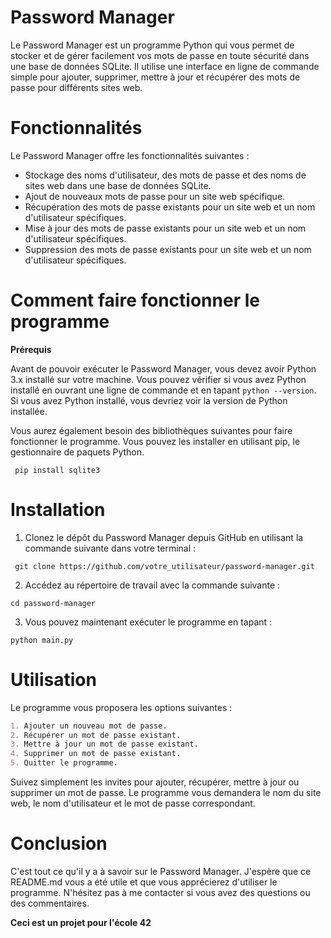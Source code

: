 # Password Manager

Le Password Manager est un programme Python qui vous permet de stocker et de gérer facilement vos mots de passe en toute sécurité dans une base de données SQLite. Il utilise une interface en ligne de commande simple pour ajouter, supprimer, mettre à jour et récupérer des mots de passe pour différents sites web.

# Fonctionnalités

Le Password Manager offre les fonctionnalités suivantes :

- Stockage des noms d'utilisateur, des mots de passe et des noms de sites web dans une base de données SQLite.
- Ajout de nouveaux mots de passe pour un site web spécifique.
- Récupération des mots de passe existants pour un site web et un nom d'utilisateur spécifiques.
- Mise à jour des mots de passe existants pour un site web et un nom d'utilisateur spécifiques.
- Suppression des mots de passe existants pour un site web et un nom d'utilisateur spécifiques.

# Comment faire fonctionner le programme

**Prérequis**

Avant de pouvoir exécuter le Password Manager, vous devez avoir Python 3.x installé sur votre machine. Vous pouvez vérifier si vous avez Python installé en ouvrant une ligne de commande et en tapant `python --version`. Si vous avez Python installé, vous devriez voir la version de Python installée.

Vous aurez également besoin des bibliothèques suivantes pour faire fonctionner le programme. Vous pouvez les installer en utilisant pip, le gestionnaire de paquets Python.

``` pip install sqlite3``` 


# Installation

1. Clonez le dépôt du Password Manager depuis GitHub en utilisant la commande suivante dans votre terminal :

``` git clone https://github.com/votre_utilisateur/password-manager.git``` 

2. Accédez au répertoire de travail avec la commande suivante :

``` cd password-manager ``` 

3. Vous pouvez maintenant exécuter le programme en tapant :

``` python main.py ``` 

# Utilisation

Le programme vous proposera les options suivantes :

``` markdown
1. Ajouter un nouveau mot de passe.
2. Récupérer un mot de passe existant.
3. Mettre à jour un mot de passe existant.
4. Supprimer un mot de passe existant.
5. Quitter le programme.

``` 

Suivez simplement les invites pour ajouter, récupérer, mettre à jour ou supprimer un mot de passe. Le programme vous demandera le nom du site web, le nom d'utilisateur et le mot de passe correspondant.

# Conclusion

C'est tout ce qu'il y a à savoir sur le Password Manager. J'espère que ce README.md vous a été utile et que vous apprécierez d'utiliser le programme. N'hésitez pas à me contacter si vous avez des questions ou des commentaires.

**Ceci est un projet pour l'école 42**
